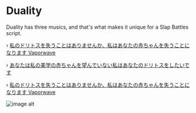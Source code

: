 # Duality
Duality has three musics, and that's what makes it unique for a Slap Battles script.

› [私のドリトスを失うことはありませんか、私はあなたの赤ちゃんを失うことになります Vaporwave](https://youtu.be/U4n4b476JMw?si=7TuDzLTJ5WDwAP5w)

› [あなたは私の美学の赤ちゃんを望んでいない私はあなたのドリトスをしたいです](https://youtu.be/QDRnB7oLrq4?si=vp2WE6p_6rzUKFby)

› [私のドリトスを失うことはありませんか、私はあなたの赤ちゃんを失うことになります Vaporwave](https://youtu.be/kGcvEDb6tE8?si=EwDNj1X7CqfIRZ6h)

![image alt](https://cdn.discordapp.com/attachments/1274431331111010324/1351171442410000494/hX87JLFw.jpg?ex=67d967f7&is=67d81677&hm=b39624e2f0c576a588eb1aab5de81b4636eccda2d402549ae68cdd899cef6967&)
